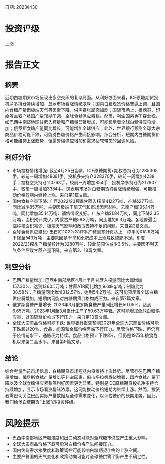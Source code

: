 
日期: 20230430

# 投资评级

上涨

# 报告正文

## 摘要

近期白糖期货市场呈现出多空交织的复杂局面。从利好方面来看，ICE原糖期货投机净多持仓持续增加，显示市场看涨情绪浓厚；国内白糖现货价格普遍上调，且国内食糖产量因极端天气等因素下降，供需紧张局面加剧；国际市场上，墨西哥、印度等主要产糖国产量预期下调，全球食糖供应紧张。然而，利空因素也不容忽视，如巴西中南部地区甘蔗入榨量和产糖量显著增加，可能预示着全球白糖供应将增加；俄罗斯食糖产量同比增长，可能增加全球供应；此外，世界银行预测全球大宗商品价格可能下跌，可能对白糖价格产生间接影响。综合分析，短期内白糖期货价格可能维持上涨趋势，但需警惕供应增加和需求疲软带来的回调风险。

## 利好分析

* 市场投机情绪增强: 截至4月25日当周，ICE原糖期货+期权总持仓为1235305手，较前一周增加48061手。投机多头持仓328270手，较前一周增加4238手；投机空头持仓110363手，较前一周增加854手；投机净多持仓为217907手，较前一周增加3384手。这表明市场对白糖期货的看涨情绪增强，可能推动价格短期内继续上涨。来自第1篇文章。
* 国内食糖产量下降: 广西2022/23榨季甘蔗入榨量4122万吨，产糖527万吨，同比减少85万吨，主要因极端干旱天气和市场因素影响。云南产糖195.14万吨，同比增加35.14万吨，销售情况良好。广东产糖51.84万吨，同比下降2.35万吨，面积预计减少。内蒙古产糖58.3万吨，同比增加9.3万吨。各地普遍面临种植面积减少、极端天气影响和政策支持不足的问题。来自第2篇文章。
* 全球食糖供应紧张: 墨西哥2022/23榨季产糖量预计将从上一榨季的618.5万吨下降至543万吨，主要原因是干旱和化肥成本上涨导致施肥不足。印度2022/23榨季产糖量预计为3280万吨，较此前预估减少3.5%，主要因不利天气条件导致甘蔗产量下降。来自第3、18篇文章。

## 利空分析

* 巴西产糖量增加: 巴西中南部地区4月上半月甘蔗入榨量同比大幅增加157.30%，达到1360.5万吨；甘蔗ATR同比增加9.68kg/吨；制糖比为38.58%；产糖量同比激增312.57%，达到54.2万吨。这可能预示着全球白糖供应将增加，短期内可能对白糖期货价格构成压力。来自第7篇文章。
* 俄罗斯食糖产量增长: 2023年3月俄罗斯食糖产量同比增长50.05%，达到6.65万吨。2023年1月至3月累计生产了50.63万吨糖。这可能增加全球白糖供应量，对国际糖价构成下行压力。来自第10篇文章。
* 全球大宗商品价格可能下跌: 世界银行报告预测2023年全球大宗商品价格可能下跌超过20%，食品、能源和金属价格面临下行压力。尽管价格下跌，但仍高于疫情前水平，通胀压力持续。食品价格预计下跌8%，但仍是1975年粮食危机以来第二高水平。来自第9篇文章。

## 结论

综合考量当前市场信息，白糖期货市场短期内将维持上涨趋势。尽管存在巴西产糖量增加、俄罗斯食糖产量增长等利空因素，但市场投机情绪增强、国内食糖产量下降以及全球食糖供应紧张等利好因素更为显著。特别是ICE原糖期货投机净多持仓持续增加，显示市场看涨情绪浓厚，这可能推动价格短期内继续上涨。然而，投资者需密切关注巴西实际产量数据及全球需求变化，以评估糖价的长期走势。因此，我们给予白糖期货“上涨”的投资评级。

# 风险提示

* 巴西中南部地区产糖进度和出口动态可能对全球糖市供应产生重大影响。
* 全球大宗商品价格下跌可能对白糖价格产生间接压力。
* 国内终端需求接受度和政策调控可能影响白糖期货价格的上涨空间。
* 主要产糖国的天气变化和政策动向可能对全球糖供需平衡产生不确定性。
